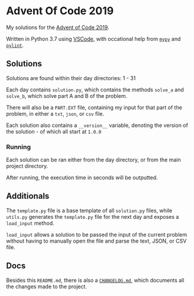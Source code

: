 # Advent Of Code 2019

My solutions for the [Advent of Code 2019](https://adventofcode.com/2019).

Written in Python 3.7 using [VSCode](https://code.visualstudio.com/), with occational help from [`mypy`](http://mypy-lang.org/) and [`pylint`](https://www.pylint.org/).

## Solutions

Solutions are found within their day directories: 1 - 31

Each day contains `solution.py`, which contains the methods `solve_a` and `solve_b`, which solve part A and B of the problem.

There will also be a `PART.EXT` file, containing my input for that part of the problem, in either a `txt`, `json`, or `csv` file.

Each solution also contains a `__version__` variable, denoting the version of the solution - of which all start at `1.0.0`

### Running

Each solution can be ran either from the day directory, or from the main project directory.

After running, the execution time in seconds will be outputted.

## Additionals

The `template.py` file is a base template of all `solution.py` files, while `utils.py` generates the `template.py` file for the next day and exposes a `load_input` method.

`load_input` allows a solution to be passed the input of the current problem without having to manually open the file and parse the text, JSON, or CSV file.

## Docs

Besides this `README.md`, there is also a [`CHANGELOG.md`](./CHANGELOG.md), which documents all the changes made to the project.
